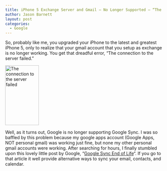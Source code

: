 ```yaml
---
title: iPhone 5 Exchange Server and Gmail – No Longer Supported – “The connection to the server failed.”
author: Jason Barnett
layout: post
categories:
  - Google
---
```

So, probably like me, you upgraded your iPhone to the latest and greatest iPhone 5, only to realize that your gmail account that you setup as exchange is no longer working. You get that dreadful error, “The connection to the server failed.”

[<img alt="The connection to the server failed" src="{{ production_url }}/wp-content/uploads/2013/05/The-connection-to-the-server-failed-169x300.png" width="108" height="192" />][1]

Well, as it turns out, Google is no longer supporting Google Sync. I was so baffled by this problem because my google apps account (Google Apps, NOT personal gmail) was working just fine, but none my other personal gmail accounts were working. After searching for hours, I finally stumbled upon this lovely little post by Google, “[Google Sync End of Life][2]“. If you go to that article it well provide alternative ways to sync your email, contacts, and calendar.

 [1]: /images/The-connection-to-the-server-failed.png
 [2]: http://productforums.google.com/forum/#!msg/gmail/oGeHuvTPtRM/ZTb7ejyvKVsJ
